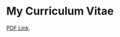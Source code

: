 # My Curriculum Vitae
[PDF Link](https://github.com/martynas-subonis/cv/blob/main/Martynas_Subonis_CV.pdf).
